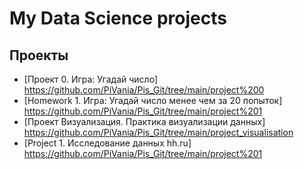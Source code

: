 # My Data Science projects

## Проекты

* [Проект 0. Игра: Угадай число] https://github.com/PiVania/Pis_Git/tree/main/project%200
* [Homework 1. Игра: Угадай число менее чем за 20 попыток] https://github.com/PiVania/Pis_Git/tree/main/project%201
* [Проект Визуализация. Практика визуализации данных] https://github.com/PiVania/Pis_Git/tree/main/project_visualisation
* [Project 1. Исследование данных hh.ru] https://github.com/PiVania/Pis_Git/tree/main/project%201